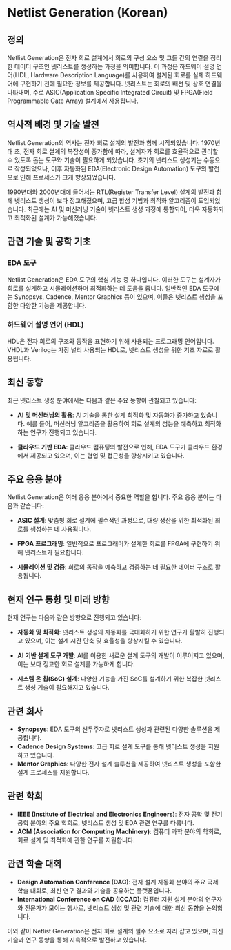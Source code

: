 # Netlist Generation (Korean)

## 정의

Netlist Generation은 전자 회로 설계에서 회로의 구성 요소 및 그들 간의 연결을 정리한 데이터 구조인 넷리스트를 생성하는 과정을 의미합니다. 이 과정은 하드웨어 설명 언어(HDL, Hardware Description Language)를 사용하여 설계된 회로를 실제 하드웨어에 구현하기 전에 필요한 정보를 제공합니다. 넷리스트는 회로의 배선 및 상호 연결을 나타내며, 주로 ASIC(Application Specific Integrated Circuit) 및 FPGA(Field Programmable Gate Array) 설계에서 사용됩니다.

## 역사적 배경 및 기술 발전

Netlist Generation의 역사는 전자 회로 설계의 발전과 함께 시작되었습니다. 1970년대 초, 전자 회로 설계의 복잡성이 증가함에 따라, 설계자가 회로를 효율적으로 관리할 수 있도록 돕는 도구와 기술이 필요하게 되었습니다. 초기의 넷리스트 생성기는 수동으로 작성되었으나, 이후 자동화된 EDA(Electronic Design Automation) 도구의 발전으로 인해 프로세스가 크게 향상되었습니다.

1990년대와 2000년대에 들어서는 RTL(Register Transfer Level) 설계의 발전과 함께 넷리스트 생성이 보다 정교해졌으며, 고급 합성 기법과 최적화 알고리즘이 도입되었습니다. 최근에는 AI 및 머신러닝 기술이 넷리스트 생성 과정에 통합되어, 더욱 자동화되고 최적화된 설계가 가능해졌습니다.

## 관련 기술 및 공학 기초

### EDA 도구

Netlist Generation은 EDA 도구의 핵심 기능 중 하나입니다. 이러한 도구는 설계자가 회로를 설계하고 시뮬레이션하며 최적화하는 데 도움을 줍니다. 일반적인 EDA 도구에는 Synopsys, Cadence, Mentor Graphics 등이 있으며, 이들은 넷리스트 생성을 포함한 다양한 기능을 제공합니다.

### 하드웨어 설명 언어 (HDL)

HDL은 전자 회로의 구조와 동작을 표현하기 위해 사용되는 프로그래밍 언어입니다. VHDL과 Verilog는 가장 널리 사용되는 HDL로, 넷리스트 생성을 위한 기초 자료로 활용됩니다.

## 최신 동향

최근 넷리스트 생성 분야에서는 다음과 같은 주요 동향이 관찰되고 있습니다:

- **AI 및 머신러닝의 활용**: AI 기술을 통한 설계 최적화 및 자동화가 증가하고 있습니다. 예를 들어, 머신러닝 알고리즘을 활용하여 회로 설계의 성능을 예측하고 최적화하는 연구가 진행되고 있습니다.

- **클라우드 기반 EDA**: 클라우드 컴퓨팅의 발전으로 인해, EDA 도구가 클라우드 환경에서 제공되고 있으며, 이는 협업 및 접근성을 향상시키고 있습니다.

## 주요 응용 분야

Netlist Generation은 여러 응용 분야에서 중요한 역할을 합니다. 주요 응용 분야는 다음과 같습니다:

- **ASIC 설계**: 맞춤형 회로 설계에 필수적인 과정으로, 대량 생산을 위한 최적화된 회로를 생성하는 데 사용됩니다.

- **FPGA 프로그래밍**: 일반적으로 프로그래머가 설계한 회로를 FPGA에 구현하기 위해 넷리스트가 필요합니다.

- **시뮬레이션 및 검증**: 회로의 동작을 예측하고 검증하는 데 필요한 데이터 구조로 활용됩니다.

## 현재 연구 동향 및 미래 방향

현재 연구는 다음과 같은 방향으로 진행되고 있습니다:

- **자동화 및 최적화**: 넷리스트 생성의 자동화를 극대화하기 위한 연구가 활발히 진행되고 있으며, 이는 설계 시간 단축 및 효율성을 향상시킬 수 있습니다.

- **AI 기반 설계 도구 개발**: AI를 이용한 새로운 설계 도구의 개발이 이루어지고 있으며, 이는 보다 정교한 회로 설계를 가능하게 합니다.

- **시스템 온 칩(SoC) 설계**: 다양한 기능을 가진 SoC를 설계하기 위한 복잡한 넷리스트 생성 기술이 필요해지고 있습니다.

## 관련 회사

- **Synopsys**: EDA 도구의 선두주자로 넷리스트 생성과 관련된 다양한 솔루션을 제공합니다.
- **Cadence Design Systems**: 고급 회로 설계 도구를 통해 넷리스트 생성을 지원하고 있습니다.
- **Mentor Graphics**: 다양한 전자 설계 솔루션을 제공하여 넷리스트 생성을 포함한 설계 프로세스를 지원합니다.

## 관련 학회

- **IEEE (Institute of Electrical and Electronics Engineers)**: 전자 공학 및 전기 공학 분야의 주요 학회로, 넷리스트 생성 및 EDA 관련 연구를 다룹니다.
- **ACM (Association for Computing Machinery)**: 컴퓨터 과학 분야의 학회로, 회로 설계 및 최적화에 관한 연구를 지원합니다.

## 관련 학술 대회

- **Design Automation Conference (DAC)**: 전자 설계 자동화 분야의 주요 국제 학술 대회로, 최신 연구 결과와 기술을 공유하는 플랫폼입니다.
- **International Conference on CAD (ICCAD)**: 컴퓨터 지원 설계 분야의 연구자와 전문가가 모이는 행사로, 넷리스트 생성 및 관련 기술에 대한 최신 동향을 논의합니다.

이와 같이 Netlist Generation은 전자 회로 설계의 필수 요소로 자리 잡고 있으며, 최신 기술과 연구 동향을 통해 지속적으로 발전하고 있습니다.